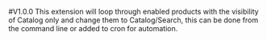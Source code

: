 #V1.0.0
This extension will loop through enabled products with the visibility of Catalog only and change them to Catalog/Search, this can be done from the command line or added to cron for automation.
